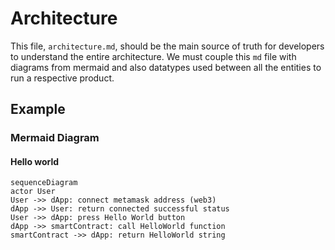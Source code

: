 # Architecture
This file, `architecture.md`, should be the main source of truth for developers to understand the entire architecture. We must couple this `md` file with diagrams from mermaid and also datatypes used between all the entities to run a respective product.

## Example
### Mermaid Diagram
#### Hello world
```mermaid
sequenceDiagram
actor User
User ->> dApp: connect metamask address (web3)
dApp ->> User: return connected successful status
User ->> dApp: press Hello World button
dApp ->> smartContract: call HelloWorld function
smartContract ->> dApp: return HelloWorld string
```